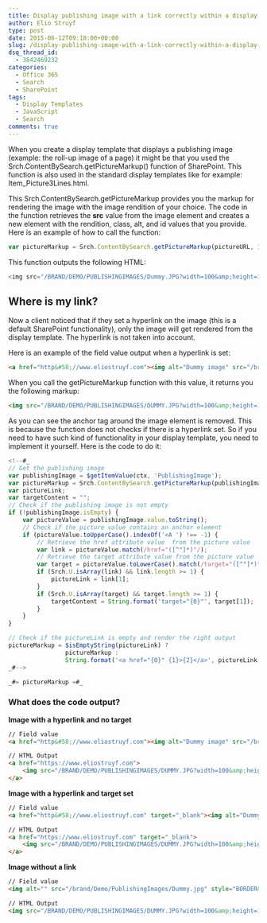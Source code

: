 ```yaml
---
title: Display publishing image with a link correctly within a display template
author: Elio Struyf
type: post
date: 2015-06-12T09:18:00+00:00
slug: /display-publishing-image-with-a-link-correctly-within-a-display-template/
dsq_thread_id:
  - 3842469232
categories:
  - Office 365
  - Search
  - SharePoint
tags:
  - Display Templates
  - JavaScript
  - Search
comments: true
---
```


When you create a display template that displays a publishing image (example: the roll-up image of a page) it might be that you used the Srch.ContentBySearch.getPictureMarkup() function of SharePoint. This function is also used in the standard display templates like for example: Item_Picture3Lines.html.

This Srch.ContentBySearch.getPictureMarkup provides you the markup for rendering the image with the image rendition of your choice. The code in the function retrieves the **src** value from the image element and creates a new element with the rendition, class, alt, and id values that you provide. Here is an example of how to call the function:

```javascript
var pictureMarkup = Srch.ContentBySearch.getPictureMarkup(pictureURL, 100, 100, ctx.CurrentItem, "cbs-picture3LinesImg", line1, pictureId);
```

This function outputs the following HTML:

```javascript
<img src="/BRAND/DEMO/PUBLISHINGIMAGES/Dummy.JPG?width=100&amp;height=100" class="cbs-picture3LinesImg" alt="test 2" id="ctl00_ctl39_g_aa528ff1_226a_4ddc_8e09_c37c6faaf319_csr8_2lines_picture" onerror="this.parentNode.innerHTML=Srch.ContentBySearch.getNoPictureMarkup(100);" onload="Srch.ContentBySearch.resizeImageToSquareLength(this, 100);" />
```


## Where is my link?

Now a client noticed that if they set a hyperlink on the image (this is a default SharePoint functionality), only the image will get rendered from the display template. The hyperlink is not taken into account.

Here is an example of the field value output when a hyperlink is set:

```html
<a href="http&#58;//www.eliostruyf.com"><img alt="Dummy image" src="/brand/demo/PublishingImages/dummy.jpg" style="BORDER&#58;0px solid;" /></a>
```

When you call the getPictureMarkup function with this value, it returns you the following markup:

```html
<img src="/BRAND/DEMO/PUBLISHINGIMAGES/DUMMY.JPG?width=100&amp;height=100" class="cbs-picture3LinesImg" alt="test 2" id="ctl00_ctl39_g_aa528ff1_226a_4ddc_8e09_c37c6faaf319_csr8_2lines_picture" onerror="this.parentNode.innerHTML=Srch.ContentBySearch.getNoPictureMarkup(100);" onload="Srch.ContentBySearch.resizeImageToSquareLength(this, 100);" />
```

As you can see the anchor tag around the image element is removed. This is because the function does not checks if there is a hyperlink set. So if you need to have such kind of functionality in your display template, you need to implement it yourself. Here is the code to do it:

```javascript
<!--#_
// Get the publishing image
var publishingImage = $getItemValue(ctx, 'PublishingImage');
var pictureMarkup = Srch.ContentBySearch.getPictureMarkup(publishingImage, 100, 100, ctx.CurrentItem, '', pageTitle, '');
var pictureLink;
var targetContent = "";
// Check if the publishing image is not empty
if (!publishingImage.isEmpty) {
    var pictureValue = publishingImage.value.toString();
    // Check if the picture value contains an anchor element
    if (pictureValue.toUpperCase().indexOf('<A ') !== -1) {
    	// Retrieve the href attribute value  from the picture value
        var link = pictureValue.match(/href="([^"]*)"/);
        // Retrieve the target attribute value from the picture value
        var target = pictureValue.toLowerCase().match(/target="([^"]*)"/);
        if (Srch.U.isArray(link) && link.length >= 1) {
            pictureLink = link[1];
        }
        if (Srch.U.isArray(target) && target.length >= 1) {
            targetContent = String.format('target="{0}"', target[1]);
        }
    }
}

// Check if the pictureLink is empty and render the right output
pictureMarkup = $isEmptyString(pictureLink) ? 
                pictureMarkup : 
                String.format('<a href="{0}" {1}>{2}</a>', pictureLink, targetContent, pictureMarkup);
_#-->

_#= pictureMarkup =#_
```


### What does the code output?

**Image with a hyperlink and no target**

```html
// Field value
<a href="http&#58;//www.eliostruyf.com"><img alt="Dummy image" src="/brand/Demo/PublishingImages/dummy.jpg" style="BORDER&#58;0px solid;" /></a>

// HTML Output
<a href="https://www.eliostruyf.com">
	<img src="/BRAND/DEMO/PUBLISHINGIMAGES/DUMMY.JPG?width=100&amp;height=100" class="" alt="Test page image with link" onerror="this.parentNode.innerHTML=Srch.ContentBySearch.getNoPictureMarkup(100);" onload="Srch.ContentBySearch.resizeImageToSquareLength(this, 100);" width="100">
</a>
```

**Image with a hyperlink and target set**

```html
// Field value
<a href="http&#58;//www.eliostruyf.com" target="_blank"><img alt="Dummy image" src="/brand/Demo/PublishingImages/Dummy.jpg" style="BORDER&#58;0px solid;" /></a>

// HTML Output
<a href="https://www.eliostruyf.com" target="_blank">
	<img src="/BRAND/DEMO/PUBLISHINGIMAGES/DUMMY.JPG?width=100&amp;height=100" class="" alt="Test page image with link and target" onerror="this.parentNode.innerHTML=Srch.ContentBySearch.getNoPictureMarkup(100);" onload="Srch.ContentBySearch.resizeImageToSquareLength(this, 100);" width="100">
</a>
```

**Image without a link**

```html
// Field value
<img alt="" src="/brand/Demo/PublishingImages/Dummy.jpg" style="BORDER&#58;0px solid;" />

// HTML Output
<img src="/BRAND/DEMO/PUBLISHINGIMAGES/DUMMY.JPG?width=100&amp;height=100" class="" alt="test 2" onerror="this.parentNode.innerHTML=Srch.ContentBySearch.getNoPictureMarkup(100);" onload="Srch.ContentBySearch.resizeImageToSquareLength(this, 100);" width="100">
```

